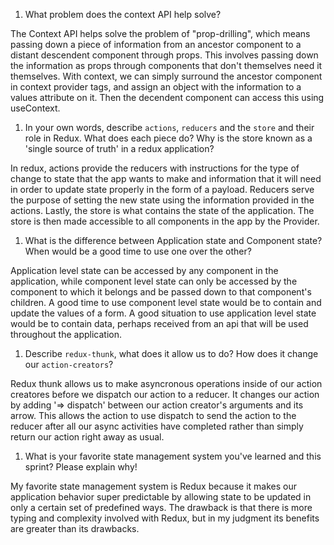 1. What problem does the context API help solve?

The Context API helps solve the problem of "prop-drilling", which means passing down a piece of information from an ancestor component to a distant descendent component through props. This involves passing down the information as props through components that don't themselves need it themselves. With context, we can simply surround the ancestor component in context provider tags, and assign an object with the information to a values attribute on it. Then the decendent component can access this using useContext.

1. In your own words, describe `actions`, `reducers` and the `store` and their role in Redux. What does each piece do? Why is the store known as a 'single source of truth' in a redux application?

In redux, actions provide the reducers with instructions for the type of change to state that the app wants to make and information that it will need in order to update state properly in the form of a payload. Reducers serve the purpose of setting the new state using the information provided in the actions. Lastly, the store is what contains the state of the application. The store is then made accessible to all components in the app by the Provider.

1. What is the difference between Application state and Component state? When would be a good time to use one over the other?

Application level state can be accessed by any component in the application, while component level state can only be accessed by the component to which it belongs and be passed down to that component's children. A good time to use component level state would be to contain and update the values of a form. A good situation to use application level state would be to contain data, perhaps received from an api that will be used throughout the application.

1. Describe `redux-thunk`, what does it allow us to do? How does it change our `action-creators`?

Redux thunk allows us to make asyncronous operations inside of our action creatores before we dispatch our action to a reducer. It changes our action by adding '=> dispatch' between our action creator's arguments and its arrow. This allows the action to use dispatch to send the action to the reducer after all our async activities have completed rather than simply return our action right away as usual.

1. What is your favorite state management system you've learned and this sprint? Please explain why!

My favorite state management system is Redux because it makes our application behavior super predictable by allowing state to be updated in only a certain set of predefined ways. The drawback is that there is more typing and complexity involved with Redux, but in my judgment its benefits are greater than its drawbacks.
